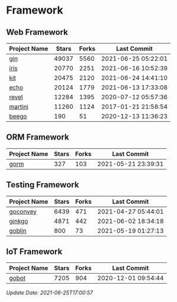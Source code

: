 # Framework

## Web Framework
| Project Name | Stars | Forks | Last Commit |
| ------------ | ----- | ----- | ----------- |
| [gin](https://github.com/gin-gonic/gin) | 49037 | 5560 | 2021-06-25 05:22:01 |
| [iris](https://github.com/kataras/iris) | 20770 | 2251 | 2021-06-16 10:52:39 |
| [kit](https://github.com/go-kit/kit) | 20475 | 2120 | 2021-06-24 14:41:10 |
| [echo](https://github.com/labstack/echo) | 20124 | 1779 | 2021-06-13 17:33:08 |
| [revel](https://github.com/revel/revel) | 12284 | 1395 | 2020-07-12 05:57:36 |
| [martini](https://github.com/go-martini/martini) | 11260 | 1124 | 2017-01-21 21:58:54 |
| [beego](https://github.com/astaxie/beego) | 190 | 51 | 2020-12-13 11:36:23 |

## ORM Framework
| Project Name | Stars | Forks | Last Commit |
| ------------ | ----- | ----- | ----------- |
| [gorm](https://github.com/jinzhu/gorm) | 327 | 103 | 2021-05-21 23:39:31 |

## Testing Framework
| Project Name | Stars | Forks | Last Commit |
| ------------ | ----- | ----- | ----------- |
| [goconvey](https://github.com/smartystreets/goconvey) | 6439 | 471 | 2021-04-27 05:44:01 |
| [ginkgo](https://github.com/onsi/ginkgo) | 4871 | 442 | 2021-06-02 18:34:18 |
| [goblin](https://github.com/franela/goblin) | 800 | 73 | 2021-05-19 01:27:13 |

## IoT Framework
| Project Name | Stars | Forks | Last Commit |
| ------------ | ----- | ----- | ----------- |
| [gobot](https://github.com/hybridgroup/gobot) | 7205 | 904 | 2020-12-01 09:54:44 |

*Update Date: 2021-06-25T17:00:57*